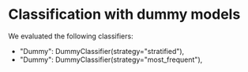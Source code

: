 # Classification with dummy models

We evaluated the following classifiers:
- "Dummy": DummyClassifier(strategy="stratified"),
- "Dummy": DummyClassifier(strategy="most_frequent"),
